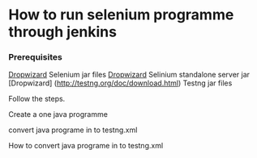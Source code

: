# How to run selenium programme through jenkins
### Prerequisites 
[Dropwizard](http://docs.seleniumhq.org/download/) Selenium jar files
[Dropwizard](http://docs.seleniumhq.org/download/) Selinium standalone server jar
[Dropwizard] (http://testng.org/doc/download.html) Testng jar files
<p> Follow the steps.</p>

<p>Create a one java programme</p>
<p>convert java programe in to testng.xml</p>
<p>How to convert java programe in to testng.xml</p>
